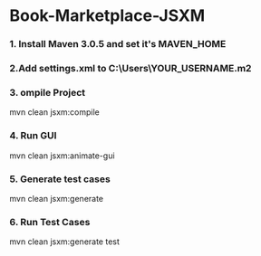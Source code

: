 # Book-Marketplace-JSXM

### 1. Install Maven 3.0.5 and set it's MAVEN_HOME

### 2.Add settings.xml to C:\Users\YOUR_USERNAME\.m2

### 3. ompile Project
mvn clean jsxm:compile

### 4. Run GUI
mvn clean jsxm:animate-gui

### 5. Generate test cases
mvn clean jsxm:generate

### 6. Run Test Cases
mvn clean jsxm:generate test
